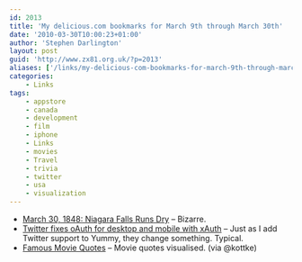 ```yaml
---
id: 2013
title: 'My delicious.com bookmarks for March 9th through March 30th'
date: '2010-03-30T10:00:23+01:00'
author: 'Stephen Darlington'
layout: post
guid: 'http://www.zx81.org.uk/?p=2013'
aliases: ['/links/my-delicious-com-bookmarks-for-march-9th-through-march-30th.html']
categories:
    - Links
tags:
    - appstore
    - canada
    - development
    - film
    - iphone
    - Links
    - movies
    - Travel
    - trivia
    - twitter
    - usa
    - visualization
---
```


- [March 30, 1848: Niagara Falls Runs Dry](http://www.wired.com/thisdayintech/2010/03/0330niagara-falls-stops?utm_source=feedburner&utm_medium=feed&utm_campaign=Feed%3A+wired%2Findex+%28Wired%3A+Index+3+%28Top+Stories+2%29%29&utm_content=Google+Reader) – Bizarre.
- [Twitter fixes oAuth for desktop and mobile with xAuth](http://aralbalkan.com/3057) – Just as I add Twitter support to Yummy, they change something. Typical.
- [Famous Movie Quotes](http://flowingdata.com/2010/03/08/data-underload-12-famous-movie-quotes/) – Movie quotes visualised. (via @kottke)